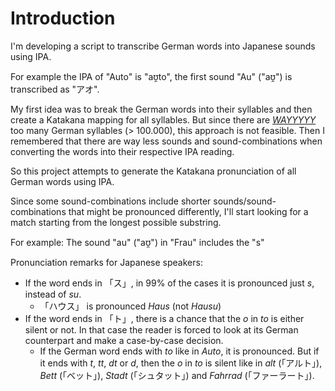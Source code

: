 # Introduction
I'm developing a script to transcribe German words into Japanese sounds using IPA. 

For example the IPA of "Auto" is "aʊ̯to", the first sound "Au" ("aʊ̯") is transcribed as "アオ". 

My first idea was to break the German words into their syllables and then create a Katakana mapping for all syllables. 
But since there are [*WAYYYYY*](https://german.stackexchange.com/questions/70223/how-many-different-syllables-does-the-german-language-have "How many different syllables does the German language have?") 
too many German syllables (> 100.000), this approach is not feasible. 
Then I remembered that there are way less sounds and sound-combinations when converting the words into their respective 
IPA reading.

So this project attempts to generate the Katakana pronunciation of all German words using IPA.

Since some sound-combinations include shorter sounds/sound-combinations that might be pronounced differently, I'll start
looking for a match starting from the longest possible substring.

For example: The sound  "au" ("aʊ̯") in "Frau" includes the "s"


Pronunciation remarks for Japanese speakers:
- If the word ends in 「ス」, in 99% of the cases it is pronounced just *s*, instead of *su*.
  - 「ハウス」 is pronounced *Haus*
    (not *Hausu*)
- If the word ends in 「ト」, there is a chance that the *o* in *to* is either silent or not. In that case the reader
is forced to look at its German counterpart and make a case-by-case decision.
  - If the German word ends with *to* like in *Auto*, it is pronounced. But if it ends with *t*, *tt*, *dt* or *d*, then
  the *o* in *to* is silent like in *alt* (「アルト」), *Bett* (「ベット」), *Stadt* (「シュタット」) and *Fahrrad* 
  (「ファーラート」).



